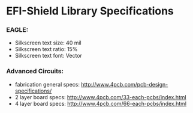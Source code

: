 # EFI-Shield Library Specifications #


### EAGLE: 
   * Silkscreen text size:   40 mil 
   * Silkscreen text ratio:  15% 
   * Silkscreen text font:   Vector 



   
### Advanced Circuits: 
   * fabrication general specs:  http://www.4pcb.com/pcb-design-specifications/ 
   * 2 layer board specs:           http://www.4pcb.com/33-each-pcbs/index.html 
   * 4 layer board specs:           http://www.4pcb.com/66-each-pcbs/index.html






